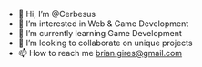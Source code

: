 - 👋 Hi, I’m @Cerbesus
- 👀 I’m interested in Web & Game Development
- 🌱 I’m currently learning Game Development
- 💞️ I’m looking to collaborate on unique projects
- 📫 How to reach me brian.gires@gmail.com

<!---
Cerbesus/Cerbesus is a ✨ special ✨ repository because its `README.md` (this file) appears on your GitHub profile.
You can click the Preview link to take a look at your changes.
--->
